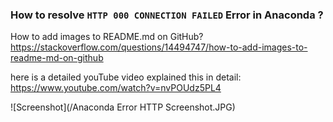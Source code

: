 ### How to resolve `HTTP 000 CONNECTION FAILED` Error in Anaconda ?

How to add images to README.md on GitHub?
https://stackoverflow.com/questions/14494747/how-to-add-images-to-readme-md-on-github

here is a detailed youTube video explained this in detail:
https://www.youtube.com/watch?v=nvPOUdz5PL4



![Screenshot](/Anaconda Error HTTP Screenshot.JPG)